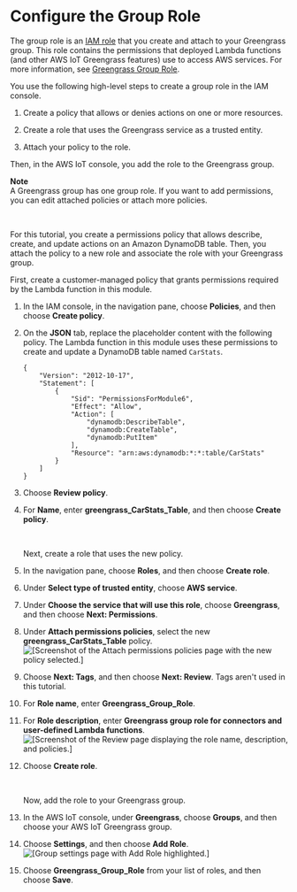 # Configure the Group Role<a name="config-iam-roles"></a>

The group role is an [IAM role](https://docs.aws.amazon.com/IAM/latest/UserGuide/id_roles.html) that you create and attach to your Greengrass group\. This role contains the permissions that deployed Lambda functions \(and other AWS IoT Greengrass features\) use to access AWS services\. For more information, see [Greengrass Group Role](group-role.md)\.

You use the following high\-level steps to create a group role in the IAM console\.

1. Create a policy that allows or denies actions on one or more resources\.

1. Create a role that uses the Greengrass service as a trusted entity\.

1. Attach your policy to the role\.

Then, in the AWS IoT console, you add the role to the Greengrass group\.

**Note**  
A Greengrass group has one group role\. If you want to add permissions, you can edit attached policies or attach more policies\.

 

For this tutorial, you create a permissions policy that allows describe, create, and update actions on an Amazon DynamoDB table\. Then, you attach the policy to a new role and associate the role with your Greengrass group\.

First, create a customer\-managed policy that grants permissions required by the Lambda function in this module\.

1. In the IAM console, in the navigation pane, choose **Policies**, and then choose **Create policy**\.

1. On the **JSON** tab, replace the placeholder content with the following policy\. The Lambda function in this module uses these permissions to create and update a DynamoDB table named `CarStats`\.

   ```
   {
       "Version": "2012-10-17",
       "Statement": [
           {
               "Sid": "PermissionsForModule6",
               "Effect": "Allow",
               "Action": [
                   "dynamodb:DescribeTable",
                   "dynamodb:CreateTable",
                   "dynamodb:PutItem"
               ],
               "Resource": "arn:aws:dynamodb:*:*:table/CarStats"
           }
       ]
   }
   ```

1. Choose **Review policy**\.

1. For **Name**, enter **greengrass\_CarStats\_Table**, and then choose **Create policy**\.

    

   Next, create a role that uses the new policy\.

1. In the navigation pane, choose **Roles**, and then choose **Create role**\.

1. Under **Select type of trusted entity**, choose **AWS service**\.

1. Under **Choose the service that will use this role**, choose **Greengrass**, and then choose **Next: Permissions**\.

1. Under **Attach permissions policies**, select the new **greengrass\_CarStats\_Table** policy\.  
![\[Screenshot of the Attach permissions policies page with the new policy selected.\]](http://docs.aws.amazon.com/greengrass/latest/developerguide/images/gg-gs-mod6-attach-policy.png)

1. Choose **Next: Tags**, and then choose **Next: Review**\. Tags aren't used in this tutorial\.

1. For **Role name**, enter **Greengrass\_Group\_Role**\.

1. For **Role description**, enter **Greengrass group role for connectors and user\-defined Lambda functions**\.  
![\[Screenshot of the Review page displaying the role name, description, and policies.\]](http://docs.aws.amazon.com/greengrass/latest/developerguide/images/gg-gs-mod6-review-group-role.png)

1. Choose **Create role**\.

    

   Now, add the role to your Greengrass group\.

1. In the AWS IoT console, under **Greengrass**, choose **Groups**, and then choose your AWS IoT Greengrass group\.

1. Choose **Settings**, and then choose **Add Role**\.  
![\[Group settings page with Add Role highlighted.\]](http://docs.aws.amazon.com/greengrass/latest/developerguide/images/gg-get-started-093.png)

1. Choose **Greengrass\_Group\_Role** from your list of roles, and then choose **Save**\.
